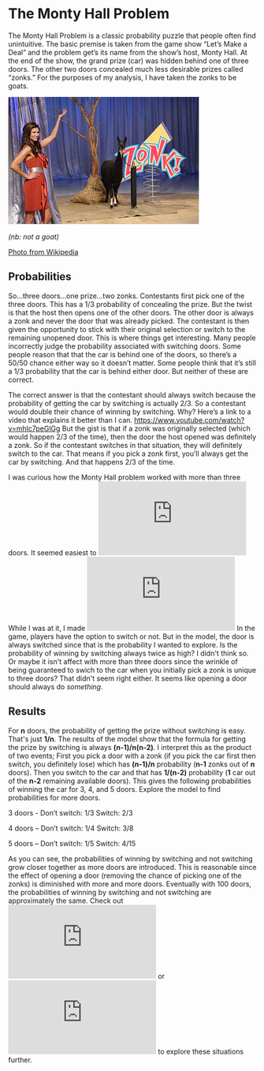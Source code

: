 # The Monty Hall Problem

The Monty Hall Problem is a classic probability puzzle that people often find unintuitive. The basic premise is taken from the game show “Let’s Make a Deal” and the problem get’s its name from the show’s host, Monty Hall. At the end of the show, the grand prize (car) was hidden behind one of three doors. The other two doors concealed much less desirable prizes called “zonks.” For the purposes of my analysis, I have taken the zonks to be goats. 

![not a goat](https://github.com/amitschelen/Monty-Hall/blob/main/2009lmadzonkgoat.jpg "not a goat")

*(nb: not a goat)*

[Photo from Wikipedia](https://en.wikipedia.org/wiki/Let%27s_Make_a_Deal#/media/File:2009lmadzonkgoat.jpg)

## Probabilities
So…three doors…one prize…two zonks.  Contestants first pick one of the three doors. This has a 1/3 probability of concealing the prize. But the twist is that the host then opens one of the other doors. The other door is always a zonk and never the door that was already picked. The contestant is then given the opportunity to stick with their original selection or switch to the remaining unopened door. This is where things get interesting. Many people incorrectly judge the probability associated with switching doors. Some people reason that that the car is behind one of the doors, so there’s a 50/50 chance either way so it doesn’t matter. Some people think that it’s still a 1/3 probability that the car is behind either door. But neither of these are correct.

The correct answer is that the contestant should always switch because the probability of getting the car by switching is actually 2/3. So a contestant would double their chance of winning by switching. Why? Here’s a link to a video that explains it better than I can. https://www.youtube.com/watch?v=mhlc7peGlGg  But the gist is that if a zonk was originally selected (which would happen 2/3 of the time), then the door the host opened was definitely a zonk. So if the contestant switches in that situation, they will definitely switch to the car. That means if you pick a zonk first, you’ll always get the car by switching. And that happens 2/3 of the time.

I was curious how the Monty Hall problem worked with more than three doors. It seemed easiest to ![run through it with python and see what happened.](https://github.com/amitschelen/Monty-Hall/blob/main/monty_hall_stats.py "the model") While I was at it, I made ![a functional version of the game.](https://github.com/amitschelen/Monty-Hall/blob/main/monty_hall_game.py) In the game, players have the option to switch or not. But in the model, the door is always switched since that is the probability I wanted to explore. Is the probability of winning by switching always twice as high? I didn't think so. Or maybe it isn't affect with more than three doors since the wrinkle of being guaranteed to swich to the car when you initially pick a zonk is unique to three doors? That didn't seem right either. It seems like opening a door should always do *something*.

## Results
For **n** doors, the probability of getting the prize without switching is easy. That's just **1/n**. The results of the model show that the formula for getting the prize by switching is always **(n-1)/n(n-2)**. I interpret this as the product of two events; First you pick a door with a zonk (if you pick the car first then switch, you definitely lose) which has **(n-1)/n** probability (**n-1** zonks out of **n** doors). Then you switch to the car and that has **1/(n-2)** probability (**1** car out of the **n-2** remaining available doors). This gives the following probabilities of winning the car for 3, 4, and 5 doors. Explore the model to find probabilities for more doors.

3 doors - Don’t switch:   1/3   Switch:   2/3

4 doors – Don’t switch:   1/4   Switch:   3/8

5 doors – Don’t switch:   1/5   Switch:   4/15

As you can see, the probabilities of winning by switching and not switching grow closer together as more doors are introduced. This is reasonable since the effect of opening a door (removing the chance of picking one of the zonks) is diminished with more and more doors. Eventually with 100 doors, the probabilities of winning by switching and not switching are approximately the same. Check out ![the model](https://github.com/amitschelen/Monty-Hall/blob/main/monty_hall_stats.py "the model") or ![the game](https://github.com/amitschelen/Monty-Hall/blob/main/monty_hall_game.py) to explore these situations further.
